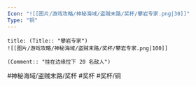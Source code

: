```yaml
---
Icon: "![[图片/游戏攻略/神秘海域/盗贼末路/奖杯/攀岩专家.png|30]]"
Type: "铜"
---
```

```ad-common-bronze-trophy
title: (Title:: "攀岩专家")
![[图片/游戏攻略/神秘海域/盗贼末路/奖杯/攀岩专家.png|100]]

(Comment:: "挂在边缘拉下 20 名敌人")
```

#神秘海域/盗贼末路/奖杯 #奖杯 #奖杯/铜
